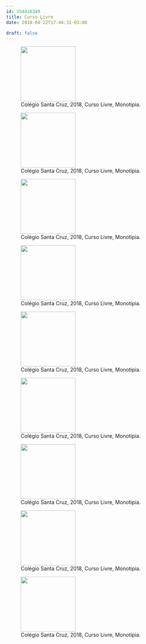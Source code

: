 ```yaml
---
id: 154416349
title: Curso Livre
date: 2018-04-22T17:44:31-03:00

draft: false
---
```


<div id='gallery-25' class='gallery galleryid-154416349 gallery-columns-3 gallery-size-thumbnail'>
  <figure class='gallery-item'> 
  
  <div class='gallery-icon landscape'>
    <a href='https://i2.wp.com/sobredesenho.limpens.com/wp-content/uploads/2018/04/IMG_20180416_180219.jpg'><img width="150" height="150" src="https://i2.wp.com/sobredesenho.limpens.com/wp-content/uploads/2018/04/IMG_20180416_180219.jpg?resize=150%2C150&#038;ssl=1" class="attachment-thumbnail size-thumbnail" alt="" loading="lazy" aria-describedby="gallery-25-154416330" srcset="https://i2.wp.com/sobredesenho.limpens.com/wp-content/uploads/2018/04/IMG_20180416_180219.jpg?resize=150%2C150&ssl=1 150w, https://i2.wp.com/sobredesenho.limpens.com/wp-content/uploads/2018/04/IMG_20180416_180219.jpg?zoom=2&resize=150%2C150&ssl=1 300w, https://i2.wp.com/sobredesenho.limpens.com/wp-content/uploads/2018/04/IMG_20180416_180219.jpg?zoom=3&resize=150%2C150&ssl=1 450w" sizes="(max-width: 150px) 85vw, 150px" data-recalc-dims="1" /></a>
  </div><figcaption class='wp-caption-text gallery-caption' id='gallery-25-154416330'> Colégio Santa Cruz, 2018, Curso Livre, Monotipia. </figcaption></figure><figure class='gallery-item'> 
  
  <div class='gallery-icon portrait'>
    <a href='https://i0.wp.com/sobredesenho.limpens.com/wp-content/uploads/2018/04/IMG_20180416_180836.jpg'><img width="150" height="150" src="https://i0.wp.com/sobredesenho.limpens.com/wp-content/uploads/2018/04/IMG_20180416_180836.jpg?resize=150%2C150&#038;ssl=1" class="attachment-thumbnail size-thumbnail" alt="" loading="lazy" aria-describedby="gallery-25-154416339" srcset="https://i0.wp.com/sobredesenho.limpens.com/wp-content/uploads/2018/04/IMG_20180416_180836.jpg?resize=150%2C150&ssl=1 150w, https://i0.wp.com/sobredesenho.limpens.com/wp-content/uploads/2018/04/IMG_20180416_180836.jpg?zoom=2&resize=150%2C150&ssl=1 300w, https://i0.wp.com/sobredesenho.limpens.com/wp-content/uploads/2018/04/IMG_20180416_180836.jpg?zoom=3&resize=150%2C150&ssl=1 450w" sizes="(max-width: 150px) 85vw, 150px" data-recalc-dims="1" /></a>
  </div><figcaption class='wp-caption-text gallery-caption' id='gallery-25-154416339'> Colégio Santa Cruz, 2018, Curso Livre, Monotipia. </figcaption></figure><figure class='gallery-item'> 
  
  <div class='gallery-icon landscape'>
    <a href='https://i0.wp.com/sobredesenho.limpens.com/wp-content/uploads/2018/04/IMG_20180416_184343-1.jpg'><img width="150" height="150" src="https://i0.wp.com/sobredesenho.limpens.com/wp-content/uploads/2018/04/IMG_20180416_184343-1.jpg?resize=150%2C150&#038;ssl=1" class="attachment-thumbnail size-thumbnail" alt="" loading="lazy" aria-describedby="gallery-25-154416338" srcset="https://i0.wp.com/sobredesenho.limpens.com/wp-content/uploads/2018/04/IMG_20180416_184343-1.jpg?resize=150%2C150&ssl=1 150w, https://i0.wp.com/sobredesenho.limpens.com/wp-content/uploads/2018/04/IMG_20180416_184343-1.jpg?zoom=2&resize=150%2C150&ssl=1 300w, https://i0.wp.com/sobredesenho.limpens.com/wp-content/uploads/2018/04/IMG_20180416_184343-1.jpg?zoom=3&resize=150%2C150&ssl=1 450w" sizes="(max-width: 150px) 85vw, 150px" data-recalc-dims="1" /></a>
  </div><figcaption class='wp-caption-text gallery-caption' id='gallery-25-154416338'> Colégio Santa Cruz, 2018, Curso Livre, Monotipia. </figcaption></figure><figure class='gallery-item'> 
  
  <div class='gallery-icon portrait'>
    <a href='https://i1.wp.com/sobredesenho.limpens.com/wp-content/uploads/2018/04/IMG_20180416_180745.jpg'><img width="150" height="150" src="https://i1.wp.com/sobredesenho.limpens.com/wp-content/uploads/2018/04/IMG_20180416_180745.jpg?resize=150%2C150&#038;ssl=1" class="attachment-thumbnail size-thumbnail" alt="" loading="lazy" aria-describedby="gallery-25-154416331" srcset="https://i1.wp.com/sobredesenho.limpens.com/wp-content/uploads/2018/04/IMG_20180416_180745.jpg?resize=150%2C150&ssl=1 150w, https://i1.wp.com/sobredesenho.limpens.com/wp-content/uploads/2018/04/IMG_20180416_180745.jpg?zoom=2&resize=150%2C150&ssl=1 300w, https://i1.wp.com/sobredesenho.limpens.com/wp-content/uploads/2018/04/IMG_20180416_180745.jpg?zoom=3&resize=150%2C150&ssl=1 450w" sizes="(max-width: 150px) 85vw, 150px" data-recalc-dims="1" /></a>
  </div><figcaption class='wp-caption-text gallery-caption' id='gallery-25-154416331'> Colégio Santa Cruz, 2018, Curso Livre, Monotipia. </figcaption></figure><figure class='gallery-item'> 
  
  <div class='gallery-icon portrait'>
    <a href='https://i0.wp.com/sobredesenho.limpens.com/wp-content/uploads/2018/04/IMG_20180416_180845.jpg'><img width="150" height="150" src="https://i0.wp.com/sobredesenho.limpens.com/wp-content/uploads/2018/04/IMG_20180416_180845.jpg?resize=150%2C150&#038;ssl=1" class="attachment-thumbnail size-thumbnail" alt="" loading="lazy" aria-describedby="gallery-25-154416340" srcset="https://i0.wp.com/sobredesenho.limpens.com/wp-content/uploads/2018/04/IMG_20180416_180845.jpg?resize=150%2C150&ssl=1 150w, https://i0.wp.com/sobredesenho.limpens.com/wp-content/uploads/2018/04/IMG_20180416_180845.jpg?zoom=2&resize=150%2C150&ssl=1 300w, https://i0.wp.com/sobredesenho.limpens.com/wp-content/uploads/2018/04/IMG_20180416_180845.jpg?zoom=3&resize=150%2C150&ssl=1 450w" sizes="(max-width: 150px) 85vw, 150px" data-recalc-dims="1" /></a>
  </div><figcaption class='wp-caption-text gallery-caption' id='gallery-25-154416340'> Colégio Santa Cruz, 2018, Curso Livre, Monotipia. </figcaption></figure><figure class='gallery-item'> 
  
  <div class='gallery-icon landscape'>
    <a href='https://i1.wp.com/sobredesenho.limpens.com/wp-content/uploads/2018/04/IMG_20180416_180940.jpg'><img width="150" height="150" src="https://i1.wp.com/sobredesenho.limpens.com/wp-content/uploads/2018/04/IMG_20180416_180940.jpg?resize=150%2C150&#038;ssl=1" class="attachment-thumbnail size-thumbnail" alt="" loading="lazy" aria-describedby="gallery-25-154416337" srcset="https://i1.wp.com/sobredesenho.limpens.com/wp-content/uploads/2018/04/IMG_20180416_180940.jpg?resize=150%2C150&ssl=1 150w, https://i1.wp.com/sobredesenho.limpens.com/wp-content/uploads/2018/04/IMG_20180416_180940.jpg?zoom=2&resize=150%2C150&ssl=1 300w, https://i1.wp.com/sobredesenho.limpens.com/wp-content/uploads/2018/04/IMG_20180416_180940.jpg?zoom=3&resize=150%2C150&ssl=1 450w" sizes="(max-width: 150px) 85vw, 150px" data-recalc-dims="1" /></a>
  </div><figcaption class='wp-caption-text gallery-caption' id='gallery-25-154416337'> Colégio Santa Cruz, 2018, Curso Livre, Monotipia. </figcaption></figure><figure class='gallery-item'> 
  
  <div class='gallery-icon portrait'>
    <a href='https://i2.wp.com/sobredesenho.limpens.com/wp-content/uploads/2018/04/IMG_20180416_180911.jpg'><img width="150" height="150" src="https://i2.wp.com/sobredesenho.limpens.com/wp-content/uploads/2018/04/IMG_20180416_180911.jpg?resize=150%2C150&#038;ssl=1" class="attachment-thumbnail size-thumbnail" alt="" loading="lazy" aria-describedby="gallery-25-154416336" srcset="https://i2.wp.com/sobredesenho.limpens.com/wp-content/uploads/2018/04/IMG_20180416_180911.jpg?resize=150%2C150&ssl=1 150w, https://i2.wp.com/sobredesenho.limpens.com/wp-content/uploads/2018/04/IMG_20180416_180911.jpg?zoom=2&resize=150%2C150&ssl=1 300w, https://i2.wp.com/sobredesenho.limpens.com/wp-content/uploads/2018/04/IMG_20180416_180911.jpg?zoom=3&resize=150%2C150&ssl=1 450w" sizes="(max-width: 150px) 85vw, 150px" data-recalc-dims="1" /></a>
  </div><figcaption class='wp-caption-text gallery-caption' id='gallery-25-154416336'> Colégio Santa Cruz, 2018, Curso Livre, Monotipia. </figcaption></figure><figure class='gallery-item'> 
  
  <div class='gallery-icon portrait'>
    <a href='https://i1.wp.com/sobredesenho.limpens.com/wp-content/uploads/2018/04/IMG_20180416_180820.jpg'><img width="150" height="150" src="https://i1.wp.com/sobredesenho.limpens.com/wp-content/uploads/2018/04/IMG_20180416_180820.jpg?resize=150%2C150&#038;ssl=1" class="attachment-thumbnail size-thumbnail" alt="" loading="lazy" aria-describedby="gallery-25-154416332" srcset="https://i1.wp.com/sobredesenho.limpens.com/wp-content/uploads/2018/04/IMG_20180416_180820.jpg?resize=150%2C150&ssl=1 150w, https://i1.wp.com/sobredesenho.limpens.com/wp-content/uploads/2018/04/IMG_20180416_180820.jpg?zoom=2&resize=150%2C150&ssl=1 300w, https://i1.wp.com/sobredesenho.limpens.com/wp-content/uploads/2018/04/IMG_20180416_180820.jpg?zoom=3&resize=150%2C150&ssl=1 450w" sizes="(max-width: 150px) 85vw, 150px" data-recalc-dims="1" /></a>
  </div><figcaption class='wp-caption-text gallery-caption' id='gallery-25-154416332'> Colégio Santa Cruz, 2018, Curso Livre, Monotipia. </figcaption></figure><figure class='gallery-item'> 
  
  <div class='gallery-icon portrait'>
    <a href='https://i0.wp.com/sobredesenho.limpens.com/wp-content/uploads/2018/04/IMG_20180416_180852.jpg'><img width="150" height="150" src="https://i0.wp.com/sobredesenho.limpens.com/wp-content/uploads/2018/04/IMG_20180416_180852.jpg?resize=150%2C150&#038;ssl=1" class="attachment-thumbnail size-thumbnail" alt="" loading="lazy" aria-describedby="gallery-25-154416341" srcset="https://i0.wp.com/sobredesenho.limpens.com/wp-content/uploads/2018/04/IMG_20180416_180852.jpg?resize=150%2C150&ssl=1 150w, https://i0.wp.com/sobredesenho.limpens.com/wp-content/uploads/2018/04/IMG_20180416_180852.jpg?zoom=2&resize=150%2C150&ssl=1 300w, https://i0.wp.com/sobredesenho.limpens.com/wp-content/uploads/2018/04/IMG_20180416_180852.jpg?zoom=3&resize=150%2C150&ssl=1 450w" sizes="(max-width: 150px) 85vw, 150px" data-recalc-dims="1" /></a>
  </div><figcaption class='wp-caption-text gallery-caption' id='gallery-25-154416341'> Colégio Santa Cruz, 2018, Curso Livre, Monotipia. </figcaption></figure>
</div>
